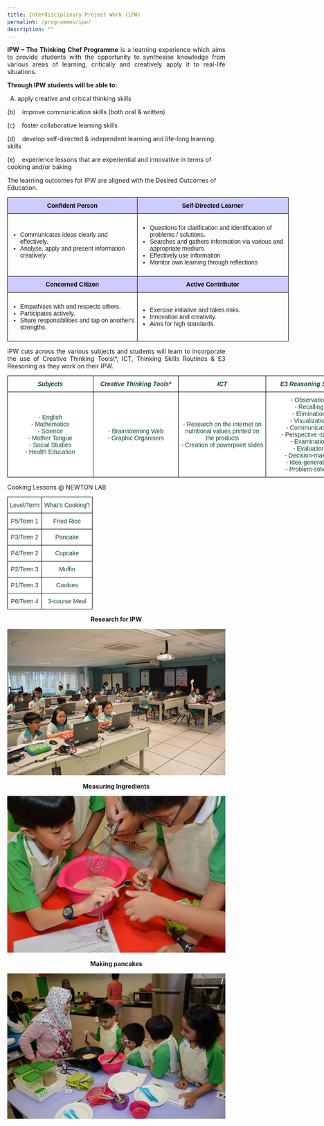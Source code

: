```yaml
---
title: Interdisciplinary Project Work (IPW)
permalink: /programmes/ipw/
description: ""
---
```

<p style="text-align:justify; font-size: 14px"><b>IPW – The Thinking Chef Programme</b> is a learning experience which aims to provide students with the opportunity to synthesise knowledge from various areas of learning, critically and creatively apply it to real-life situations.

<p style="text-align:justify; font-size: 14px"><b>Through IPW students will be able to:</b>
  
<ol type="A">
<li>apply creative and critical thinking skills</li>
</ol>
</style>  

(b)    improve communication skills (both oral & written)

  

(c)    foster collaborative learning skills

  

(d)    develop self-directed & independent learning and life-long learning skills

  

(e)    experience lessons that are experiential and innovative in terms of cooking and/or baking

  

The learning outcomes for IPW are aligned with the Desired Outcomes of Education.
<br>
<style type="text/css">
.tg  {border-collapse:collapse;border-spacing:0;margin:0px auto;}	
.tg .tg-yhj3{background-color:#FFF;color:#0C463A;text-align:center;vertical-align:middle;font-size:12px}
.tg .tg-feqv{background-color:#CCCCFF;color:#666;font-weight:bold;text-align:center;vertical-align:middle}
.tg .tg-o5fr{background-color:#FFF;color:#FD6500;text-align:center;vertical-align:middle}
</style>

<table class="tg" style="undefined; table-layout: fixed; width: 650px">
<colgroup>
<col style="width: 300px">
<col style="width: 350px">
</colgroup>
<tbody>
 <tr>
		<td class="tg-feqv"><span style="color:#000;background-color:#CCCCFF"><b>Confident Person</b></span></td>
		<td class="tg-feqv"><span style="color:#000;background-color:#CCCCFF"><b>Self-Directed Learner</b></span></td>
 </tr>  	
<tr>
<td class="tg-yhj3; position:relative">
<ul>
	<li>Communicates ideas clearly and effectively.</li>
	<li>Analyse, apply and present information creatively.</li></ul>
</td>
<td class="tg-yhj3; position:relative">
<ul>
<li>Questions for clarification and identification of problems / solutions.</li>
<li>Searches and gathers information via various and appropriate medium.</li>
<li>Effectively use information</li>
<li>Monitor own learning through reflections</li>
</ul></td>
</tr>	
<tr>
	<td class="tg-feqv"><span style="color:#000;background-color:#CCCCFF"><b>Concerned Citizen</b></span></td>
	<td class="tg-feqv"><span style="color:#000;background-color:#CCCCFF"><b>Active Contributor</b></span></td></tr>
<tr>
    <td class="tg-yhj3; position:relative">
<ul>
	<li>Empathises with and respects others.</li>
	<li>Participates actively.</li>
	<li>Share responsibilities and tap on another's strengths.</li>
</ul>
</td> 
<td class="tg-yhj3; position:relative">
<ul>
	<li>Exercise initiative and takes risks.</li>
	<li>Innovation and creativity.</li>
	<li>Aims for high standards.</li>
</ul>
</td>
</tr>
</tbody>
</table>

<p style="text-align:justify; font-size: 14px">IPW cuts across the various subjects and students will learn to incorporate the use of Creative Thinking Tools\*, ICT, Thinking Skills Routines & E3 Reasoning as they work on their IPW.

<style type="text/css">
.tg  {border-collapse:collapse;border-spacing:0;margin:0px auto;}
.tg td{border-color:black;border-style:solid;border-width:1px;font-family:Arial, sans-serif;font-size:14px;
  overflow:hidden;padding:10px 5px;word-break:normal;}
.tg th{border-color:black;border-style:solid;border-width:1px;font-family:Arial, sans-serif;font-size:14px;
  font-weight:normal;overflow:hidden;padding:10px 5px;word-break:normal;}
.tg .tg-yhj4{background-color:#FFF;color:#0C463A;text-align:center;vertical-align:middle}
.tg .tg-jgjh{background-color:#FFF;color:#0C463A;font-style:italic;font-weight:bold;text-align:center;vertical-align:middle}
</style>
<table class="tg" style="undefined;table-layout: fixed; width: 798px">
<colgroup>
<col style="width: 198px">
<col style="width: 198px">
<col style="width: 202px">
<col style="width: 200px">
</colgroup>
<tbody>
  <tr>
    <td class="tg-jgjh">Subjects</td>
    <td class="tg-jgjh">Creative Thinking Tools*</td>
    <td class="tg-jgjh">ICT</td>
    <td class="tg-jgjh">E3 Reasoning Skills</td>
  </tr>
  <tr>
    <td class="tg-yhj4">- English<br>- Mathematics<br>- Science<br>- Mother Tongue<br>- Social Studies<br>- Health Education<br></td>
    <td class="tg-yhj4">- Brainstorming Web<br>- Graphic Organisers<br></td>
    <td class="tg-yhj4">- Research on the internet on nutritional values printed on the products<br>- Creation of powerpoint slides<br></td>
    <td class="tg-yhj4">- Observation<br>- Recalling<br>- Elimination<br>- Visualization<br>- Communication<br>- Perspective -taking<br>- Examination<br>- Evaluation<br>- Decision-making<br>- Idea-generation<br>- Problem-solving</td>
 </tr>
</tbody>
</table>

Cooking Lessons @ NEWTON LAB

<style type="text/css">
.tg  {border-collapse:collapse;border-spacing:0;margin:0px auto;}
.tg td{border-color:black;border-style:solid;border-width:1px;font-family:Arial, sans-serif;font-size:14px;
  overflow:hidden;padding:10px 5px;word-break:normal;}
.tg th{border-color:black;border-style:solid;border-width:1px;font-family:Arial, sans-serif;font-size:14px;
  font-weight:normal;overflow:hidden;padding:10px 5px;word-break:normal;}
.tg .tg-yhj4{background-color:#FFF;color:#0C463A;text-align:center;vertical-align:middle}
</style>
<table class="tg">
<tbody>
  <tr>
    <td class="tg-yhj4">Level/Term<br></td>
    <td class="tg-yhj4">What’s Cooking?<br></td>
  </tr>
  <tr>
    <td class="tg-yhj4">P5/Term 1<br></td>
    <td class="tg-yhj4">Fried Rice<br></td>
  </tr>
  <tr>
    <td class="tg-yhj4">P3/Term 2<br></td>
    <td class="tg-yhj4">Pancake<br></td>
  </tr>
  <tr>
    <td class="tg-yhj4">P4/Term 2<br></td>
    <td class="tg-yhj4">Cupcake<br></td>
  </tr>
  <tr>
    <td class="tg-yhj4">P2/Term 3<br></td>
    <td class="tg-yhj4">Muffin<br></td>
  </tr>
  <tr>
    <td class="tg-yhj4">P1/Term 3<br></td>
    <td class="tg-yhj4">Cookies<br></td>
  </tr>
  <tr>
    <td class="tg-yhj4">P6/Term 4<br></td>
    <td class="tg-yhj4">3-course Meal</td>
  </tr>
</tbody>
</table>

**<center>Research for IPW</center>**

![](/images/ipw.png)

**<center>Measuring Ingredients</center>**

![](/images/ip2.png)

**<center>Making pancakes</center>**

![](/images/ipw3.png)